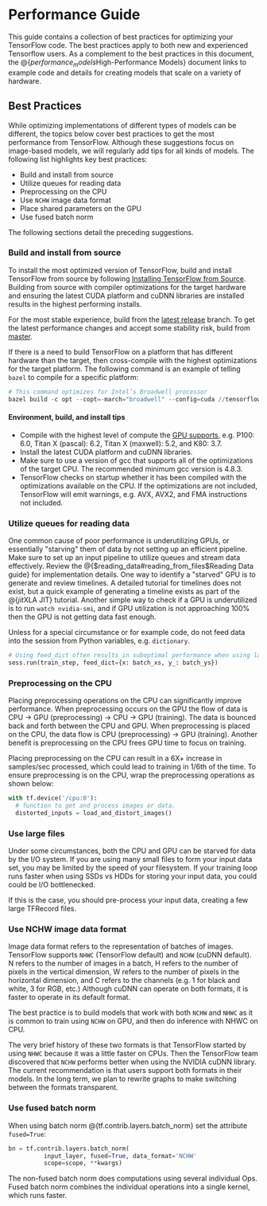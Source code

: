 # Performance Guide

This guide contains a collection of best practices for optimizing your
TensorFlow code. The best practices apply to both new and experienced
Tensorflow users.  As a complement to the best practices in this document, the
@{$performance_models$High-Performance Models} document links to example code
and details for creating models that scale on a variety of hardware.

## Best Practices
While optimizing implementations of different types of models can be different,
the topics below cover best practices to get the most performance from
TensorFlow. Although these suggestions focus on image-based models, we will
regularly add tips for all kinds of models. The following list highlights key
best practices:

*   Build and install from source
*   Utilize queues for reading data
*   Preprocessing on the CPU
*   Use `NCHW` image data format
*   Place shared parameters on the GPU
*   Use fused batch norm

The following sections detail the preceding suggestions.

### Build and install from source

To install the most optimized version of TensorFlow, build and install
TensorFlow from source by following [Installing TensorFlow from Source](../install/install_sources).
Building from source with compiler optimizations for the target hardware and
ensuring the latest CUDA platform and cuDNN libraries are installed results in
the highest performing installs.

For the most stable experience, build from the [latest release](https://github.com/tensorflow/tensorflow/releases)
branch. To get the latest performance changes and accept some stability risk,
build from [master](https://github.com/tensorflow/tensorflow).

If there is a need to build TensorFlow on a platform that has different hardware
than the target, then cross-compile with the highest optimizations for the target
platform.  The following command is an example of telling `bazel` to compile for
a specific platform:

```python
# This command optimizes for Intel’s Broadwell processor
bazel build -c opt --copt=-march="broadwell" --config=cuda //tensorflow/tools/pip_package:build_pip_package

```

#### Environment, build, and install tips

*   Compile with the highest level of compute the [GPU
    supports](http://developer.nvidia.com/cuda-gpus), e.g. P100: 6.0, Titan X
    (pascal): 6.2, Titan X (maxwell): 5.2, and K80: 3.7.
*   Install the latest CUDA platform and cuDNN libraries.
*   Make sure to use a version of gcc that supports all of the optimizations of
    the target CPU. The recommended minimum gcc version is 4.8.3.
*   TensorFlow checks on startup whether it has been compiled with the
    optimizations available on the CPU. If the optimizations are not included,
    TensorFlow will emit warnings, e.g. AVX, AVX2, and FMA instructions not
    included.

### Utilize queues for reading data

One common cause of poor performance is underutilizing GPUs, or essentially
"starving" them of data by not setting up an efficient pipeline. Make sure to
set up an input pipeline to utilize queues and stream data effectively. Review
the @{$reading_data#reading_from_files$Reading Data guide} for implementation
details. One way to identify a "starved" GPU is to generate and review
timelines. A detailed tutorial for timelines does not exist, but a quick example
of generating a timeline exists as part of the @{$jit$XLA JIT} tutorial. Another
simple way to check if a GPU is underutilized is to run `watch nvidia-smi`, and
if GPU utilization is not approaching 100% then the GPU is not getting data fast
enough.

Unless for a special circumstance or for example code, do not feed data
into the session from Python variables, e.g. `dictionary`.

```python
# Using feed_dict often results in suboptimal performance when using large inputs.
sess.run(train_step, feed_dict={x: batch_xs, y_: batch_ys})
```

### Preprocessing on the CPU

Placing preprocessing operations on the CPU can significantly improve
performance.  When preprocessing occurs on the GPU the flow of data is
CPU -> GPU (preprocessing) -> CPU -> GPU (training).  The data is bounced back
and forth between the CPU and GPU.  When preprocessing is placed on the CPU,
the data flow is CPU (preprocessing) -> GPU (training).  Another benefit is
preprocessing on the CPU frees GPU time to focus on training.

Placing preprocessing on the CPU can result in a 6X+ increase in samples/sec
processed, which could lead to training in 1/6th of the time.  To ensure
preprocessing is on the CPU, wrap the preprocessing operations as shown below:

```python
with tf.device('/cpu:0'):
  # function to get and process images or data.
  distorted_inputs = load_and_distort_images()
```

### Use large files

Under some circumstances, both the CPU and GPU can be starved for data by the
I/O system. If you are using many small files to form your input data set, you
may be limited by the speed of your filesystem. If your training loop runs
faster when using SSDs vs HDDs for storing your input data, you could could be
I/O bottlenecked.

If this is the case, you should pre-process your input data, creating a few
large TFRecord files.

### Use NCHW image data format

Image data format refers to the representation of batches of images. TensorFlow
supports `NHWC` (TensorFlow default) and `NCHW` (cuDNN default). N refers to the
number of images in a batch, H refers to the number of pixels in the vertical
dimension, W refers to the number of pixels in the horizontal dimension, and C
refers to the channels (e.g. 1 for black and white, 3 for RGB, etc.) Although
cuDNN can operate on both formats, it is faster to operate in its default
format.

The best practice is to build models that work with both `NCHW` and `NHWC` as it
is common to train using `NCHW` on GPU, and then do inference with NHWC on CPU.

The very brief history of these two formats is that TensorFlow started by using
`NHWC` because it was a little faster on CPUs. Then the TensorFlow team
discovered that `NCHW` performs better when using the NVIDIA cuDNN library.  The
current recommendation is that users support both formats in their models. In
the long term, we plan to rewrite graphs to make switching between the formats
transparent.

### Use fused batch norm

When using batch norm
@{tf.contrib.layers.batch_norm} set the attribute `fused=True`:

```python
bn = tf.contrib.layers.batch_norm(
          input_layer, fused=True, data_format='NCHW'
          scope=scope, **kwargs)
```

The non-fused batch norm does computations using several individual Ops. Fused
batch norm combines the individual operations into a single kernel, which runs
faster.

